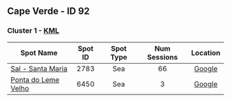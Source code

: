 ## Cape Verde - ID 92

### Cluster 1 - [KML](92/1.kml)

| Spot Name | Spot ID | Spot Type | Num Sessions | Location |
| --------- | :-----: | :-------: | :----------: | :------: |
| [Sal - Santa Maria](https://www.gps-speedsurfing.com/mygps.aspx?mnu=spotsearch&val=2783.md) | 2783 | Sea | 66| [Google](https://www.google.com/maps/search/?api=1&query=16.59021373,-22.89292008)
| [Ponta do Leme Velho](https://www.gps-speedsurfing.com/mygps.aspx?mnu=spotsearch&val=6450.md) | 6450 | Sea | 3| [Google](https://www.google.com/maps/search/?api=1&query=16.58973018,-22.89211383)

